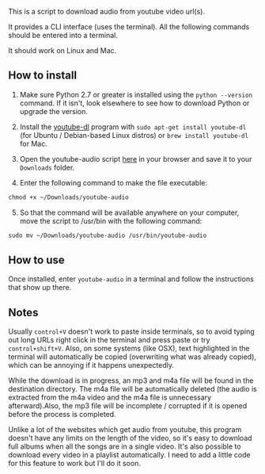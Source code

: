 This is a script to download audio from youtube video url(s).

It provides a CLI interface (uses the terminal). All the following commands should be entered into a terminal.

It should work on Linux and Mac.

## How to install

1. Make sure Python 2.7 or greater is installed using the `python --version` command. If it isn't, look elsewhere to see how to download Python or upgrade the version.

2. Install the [youtube-dl](https://rg3.github.io/youtube-dl/) program with `sudo apt-get install youtube-dl` (for Ubuntu / Debian-based Linux distros) or `brew install youtube-dl` for Mac. 

3. Open the youtube-audio script [here](https://raw.githubusercontent.com/MaxPleaner/youtube-audio-downloader/master/youtube-audio) in your browser and save it to your `Downloads` folder.

4. Enter the following command to make the file executable:
```txt
chmod +x ~/Downloads/youtube-audio
```
5. So that the command will be available anywhere on your computer, move the script to /usr/bin with the following command:
```txt
sudo mv ~/Downloads/youtube-audio /usr/bin/youtube-audio
```

## How to use

Once installed, enter `youtube-audio` in a terminal and follow the instructions that show up there. 

## Notes

Usually `control+V` doesn't work to paste inside terminals, so to avoid typing out long URLs right click in the terminal and press paste or try `control+shift+V`. Also, on some systems (like OSX), text highlighted in the terminal will automatically be copied (overwriting what was already copied), which can be annoying if it happens unexpectedly.

While the download is in progress, an mp3 and m4a file will be found in the destination directory. The m4a file will be automatically deleted (the audio is extracted from the m4a video and the m4a file is unnecessary afterward).Also, the mp3 file will be incomplete / corrupted if it is opened before the process is completed. 

Unlike a lot of the websites which get audio from youtube, this program doesn't have any limits on the length of the video, so it's easy to download full albums when all the songs are in a single video. It's also possible to download every video in a playlist automatically. I need to add a little code for this feature to work but I'll do it soon. 